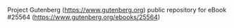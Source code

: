 Project Gutenberg (https://www.gutenberg.org) public repository for eBook #25564 (https://www.gutenberg.org/ebooks/25564)
